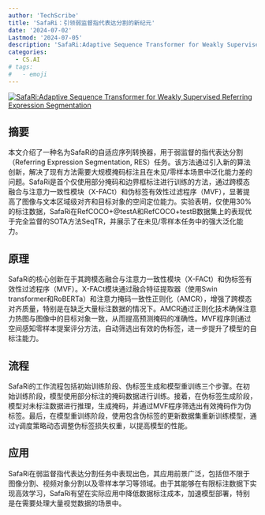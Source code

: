 ```yaml
---
author: 'TechScribe'
title: 'SafaRi：引领弱监督指代表达分割的新纪元'
date: '2024-07-02'
Lastmod: '2024-07-05'
description: 'SafaRi:Adaptive Sequence Transformer for Weakly Supervised Referring Expression Segmentation'
categories:
  - CS.AI
# tags:
#   - emoji
---
```


[![SafaRi:Adaptive Sequence Transformer for Weakly Supervised Referring Expression Segmentation](https://arxiv-research-1301205113.cos.ap-guangzhou.myqcloud.com/images/2407.02389v1.pdf_0.jpg)](https://arxiv.org/abs/2407.02389v1)

## 摘要

本文介绍了一种名为SafaRi的自适应序列转换器，用于弱监督的指代表达分割（Referring Expression Segmentation, RES）任务。该方法通过引入新的算法创新，解决了现有方法需要大规模掩码标注且在未见/零样本场景中泛化能力差的问题。SafaRi是首个仅使用部分掩码和边界框标注进行训练的方法，通过跨模态融合与注意力一致性模块（X-FACt）和伪标签有效性过滤程序（MVF），显著提高了图像与文本区域级对齐和目标对象的空间定位能力。实验表明，仅使用30%的标注数据，SafaRi在RefCOCO+@testA和RefCOCO+testB数据集上的表现优于完全监督的SOTA方法SeqTR，并展示了在未见/零样本任务中的强大泛化能力。<!--more-->

## 原理

SafaRi的核心创新在于其跨模态融合与注意力一致性模块（X-FACt）和伪标签有效性过滤程序（MVF）。X-FACt模块通过融合特征提取器（使用Swin transformer和RoBERTa）和注意力掩码一致性正则化（AMCR），增强了跨模态对齐质量，特别是在缺乏大量标注数据的情况下。AMCR通过正则化技术确保注意力热图与图像中的目标对象一致，从而提高预测掩码的准确性。MVF程序则通过空间感知零样本提案评分方法，自动筛选出有效的伪标签，进一步提升了模型的自标注能力。

## 流程

SafaRi的工作流程包括初始训练阶段、伪标签生成和模型重训练三个步骤。在初始训练阶段，模型使用部分标注的掩码数据进行训练。接着，在伪标签生成阶段，模型对未标注数据进行推理，生成掩码，并通过MVF程序筛选出有效掩码作为伪标签。最后，在模型重训练阶段，使用包含伪标签的更新数据集重新训练模型，通过γ调度策略动态调整伪标签损失权重，以提高模型的性能。

## 应用

SafaRi在弱监督指代表达分割任务中表现出色，其应用前景广泛，包括但不限于图像分割、视频对象分割以及零样本学习等领域。由于其能够在有限标注数据下实现高效学习，SafaRi有望在实际应用中降低数据标注成本，加速模型部署，特别是在需要处理大量视觉数据的场景中。